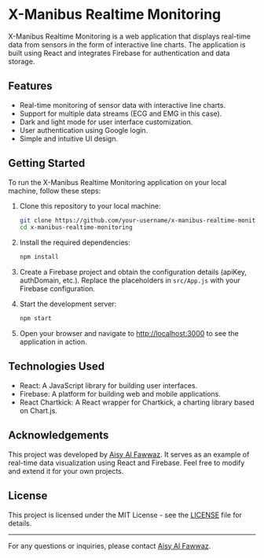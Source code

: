 # X-Manibus Realtime Monitoring

X-Manibus Realtime Monitoring is a web application that displays real-time data from sensors in the form of interactive line charts. The application is built using React and integrates Firebase for authentication and data storage.

## Features

- Real-time monitoring of sensor data with interactive line charts.
- Support for multiple data streams (ECG and EMG in this case).
- Dark and light mode for user interface customization.
- User authentication using Google login.
- Simple and intuitive UI design.

## Getting Started

To run the X-Manibus Realtime Monitoring application on your local machine, follow these steps:

1. Clone this repository to your local machine:

   ```bash
   git clone https://github.com/your-username/x-manibus-realtime-monitoring.git
   cd x-manibus-realtime-monitoring
   ```

2. Install the required dependencies:

   ```bash
   npm install
   ```

3. Create a Firebase project and obtain the configuration details (apiKey, authDomain, etc.). Replace the placeholders in `src/App.js` with your Firebase configuration.

4. Start the development server:

   ```bash
   npm start
   ```

5. Open your browser and navigate to [http://localhost:3000](http://localhost:3000) to see the application in action.

## Technologies Used

- React: A JavaScript library for building user interfaces.
- Firebase: A platform for building web and mobile applications.
- React Chartkick: A React wrapper for Chartkick, a charting library based on Chart.js.

## Acknowledgements

This project was developed by [Aisy Al Fawwaz](https://github.com/aisyalfawwaz). It serves as an example of real-time data visualization using React and Firebase. Feel free to modify and extend it for your own projects.

## License

This project is licensed under the MIT License - see the [LICENSE](LICENSE) file for details.

---

For any questions or inquiries, please contact [Aisy Al Fawwaz](https://github.com/aisyalfawwaz).
